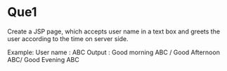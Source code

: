 # Que1

Create a JSP page, which accepts user name in a text box and greets the user according to the time on server side.

Example: User name : ABC
Output : Good morning ABC / Good Afternoon ABC/ Good Evening ABC
